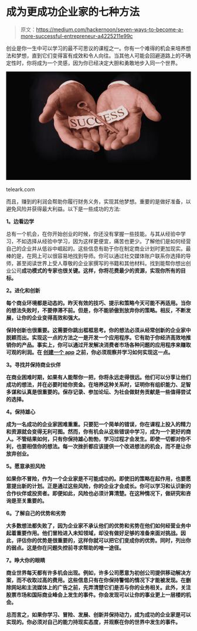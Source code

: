 # 成为更成功企业家的七种方法

> 原文：<https://medium.com/hackernoon/seven-ways-to-become-a-more-successful-entrepreneur-a4225211e99c>

创业是你一生中可以学习的最不可思议的课程之一。你有一个难得的机会来培养想法和梦想，直到它们变得富有成效和令人向往。当其他人可能会回避道路上的不确定性时，你将成为一个灵感，因为你已经决定大胆和勇敢地步入同一个世界。

![](img/9ebf1bcb64d1c76a9101fdf836fd885f.png)

teleark.com

而且，赚到的利润会帮助你履行财务义务，实现其他梦想。重要的是做好准备，以避免风险并获得最大利益。以下是一些成功的方法:

**1。边看边学**

总有一个机会，在你开始创业的时候，你还没有掌握一些技能。与其从经验中学习，不如选择从经验中学习，因为这样更便宜，痛苦也更少。了解他们是如何经营自己的企业并从低谷中崛起的。这些信息有助于你在制定商业计划时更加现实。最棒的是，在网上可以很容易地找到导师。你可以通过社交媒体账户联系你选择的导师，甚至阅读世界上受人尊敬的企业家撰写的书籍和其他材料。找到能帮你想出创业公司[](https://www.peerbits.com/blog/on-demand-business-a-successful-model-for-startups.html)**成功模式的专家也很关键。这样，你将花费最少的资源，实现你所有的目标。**

****2。进化和创新****

**每个商业环境都是动态的。昨天有效的技巧、提示和策略今天可能不再适用。当你的想法失败时，不要停滞不前。但是，你不能骄傲到放弃你的策略。相反，不断发展，让你的企业变得高效和强大。**

**保持创新也很重要。这需要你跳出框框思考。你的想法必须从经常创新的企业家中脱颖而出。实现这一点的方法之一是开发一个应用程序。它有助于你经济高效地推销你的产品。事实上，你可以通过开发解决消费者市场各种问题的应用程序来赚取可观的利润。在 [**创建一个 app**](https://www.peerbits.com/mobile-application-development.html) 之前，你必须观察并学习如何实现这一点。**

****3。寻找并保持商业伙伴****

**在商业困难时期，如果有人能帮你一把，你将永远走得很远。他们可以分享让他们成功的想法，并在必要时给你资金。在培养这种关系时，证明你有组织能力、足智多谋和认真是很重要的。保存记录、参加论坛、为社会做财务贡献是一些值得尝试的选择。**

****4。保持雄心****

**成为一名成功的企业家困难重重。只要犯一个简单的错误，你在课程上投入的精力和资源就会变得无利可图。然而，你有机会从这些错误中学习，成为一个更好的商人。不管结果如何，只有你保持雄心勃勃，学习过程才会发生。即使一切都对你不利，也要相信你的想法。每一次挫折都应该提供一个改进想法的机会，而不是让你放弃创业。**

****5。愿意承担风险****

**如果你不冒险，作为一个企业家是不可能成功的。即使旧的策略在起作用，也要愿意提出新的计划。正是通过这些风险，你的企业才会成长。你可以学习和认识新的合作伙伴或投资者。即便如此，风险也必须计算清楚。在这种情况下，做研究和咨询是至关重要的。**

****6。了解自己的优势和劣势****

**大多数想法都失败了，因为企业家不承认他们的优势和劣势在他们如何经营业务中起着重要作用。他们冒险进入未知领域，却没有做好足够的准备来面对挑战。因此，评估你的优势是很重要的，这样你就可以把它们变成你的优势。同时，列出你的弱点。这是你在问题失控前寻求帮助的唯一途径。**

****7。睁大你的眼睛****

**商业世界每天都有许多机会出现。例如，许多公司愿意为初创公司提供移动解决方案，而不收取过高的费用。这些信息只有在你保持警惕的情况下才能被发现。在删除网站和主流媒体上的广告之前，先弄清楚它们是否与你的业务相关。此外，关注股票市场和国际商业峰会上发生的事件。你会发现可以让你的事业更上一层楼的机会。**

**总而言之，如果你学习、冒险、发展、创新并保持动力，成为成功的企业家是可以实现的。你必须对自己的能力持现实态度，并观察在你的世界中发生的事件。**